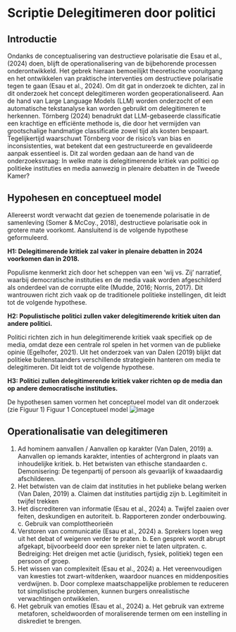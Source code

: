# Scriptie Delegitimeren door politici
## Introductie
Ondanks de conceptualisering van destructieve polarisatie die Esau et al., (2024) doen, blijft de operationalisering van de bijbehorende processen onderontwikkeld. Het gebrek hieraan bemoeilijkt theoretische vooruitgang en het ontwikkelen van praktische interventies om destructieve polarisatie tegen te gaan (Esau et al., 2024). Om dit gat in onderzoek te dichten, zal in dit onderzoek het concept delegitimeren worden geoperationaliseerd. Aan de hand van Large Language Models (LLM) worden onderzocht of een automatische tekstanalyse kan worden gebruikt om delegitimeren te herkennen. Törnberg (2024) benadrukt dat LLM-gebaseerde classificatie een krachtige en efficiënte methode is, die door het vermijden van grootschalige handmatige classificatie zowel tijd als kosten bespaart. Tegelijkertijd waarschuwt Törnberg voor de risico’s van bias en inconsistenties, wat betekent dat een gestructureerde en gevalideerde aanpak essentieel is. Dit zal worden gedaan aan de hand van de onderzoeksvraag: In welke mate is delegitimerende kritiek van politici op politieke instituties en media aanwezig in plenaire debatten in de Tweede Kamer?

## Hypohesen en conceptueel model
Allereerst wordt verwacht dat gezien de toenemende polarisatie in de samenleving (Somer & McCoy., 2018), destructieve polarisatie ook in grotere mate voorkomt. Aansluitend is de volgende hypothese geformuleerd. 

**H1: Delegitimerende kritiek zal vaker in plenaire debatten in 2024 voorkomen dan in 2018.**

Populisme kenmerkt zich door het scheppen van een ‘wij vs. Zij’ narratief, waarbij democratische instituties en de media vaak worden afgeschilderd als onderdeel van de corrupte elite (Mudde, 2016; Norris, 2017). Dit wantrouwen richt zich vaak op de traditionele politieke instellingen, dit leidt tot de volgende hypothese.

**H2: Populistische politici zullen vaker delegitimerende kritiek uiten dan andere politici.**

Politici richten zich in hun delegitimerende kritiek vaak specifiek op de media, omdat deze een centrale rol spelen in het vormen van de publieke opinie (Egelhofer, 2021). Uit het onderzoek van van Dalen (2019) blijkt dat politieke buitenstaanders verschillende strategieën hanteren om media te delegitimeren. Dit leidt tot de volgende hypothese.

**H3: Politici zullen delegitimerende kritiek vaker richten op de media dan op andere democratische instituties.**

De hypothesen samen vormen het conceptueel model van dit onderzoek (zie Figuur 1)
Figuur 1
Conceptueel model
 ![image](https://github.com/user-attachments/assets/c640db9d-79d9-470b-879b-fd2c8c61338c)

## Operationalisatie van delegitimeren

1.	Ad hominem aanvallen / Aanvallen op karakter (Van Dalen, 2019)
a.	Aanvallen op iemands karakter, intenties of achtergrond in plaats van inhoudelijke kritiek. 
b.	Het betwisten van ethische standaarden
c.	Demonisering: De tegenpartij of persoon als gevaarlijk of kwaadaardig afschilderen.
2.	Het betwisten van de claim dat instituties in het publieke belang werken (Van Dalen, 2019) 
a.	Claimen dat instituties partijdig zijn
b.	Legitimiteit in twijfel trekken
3.	Het discrediteren van informatie (Esau et al., 2024)
a.	Twijfel zaaien over feiten, deskundigen en autoriteit.
b.	Rapporteren zonder onderbouwing.
c.	Gebruik van complottheorieën
4.	Verstoren van communicatie (Esau et al., 2024)
a.	Sprekers lopen weg uit het debat of weigeren verder te praten.
b.	Een gesprek wordt abrupt afgekapt, bijvoorbeeld door een spreker niet te laten uitpraten.
c.	Bedreiging: Het dreigen met actie (juridisch, fysiek, politiek) tegen een persoon of groep.
5.	Het wissen van complexiteit (Esau et al., 2024)
a.	Het vereenvoudigen van kwesties tot zwart-witdenken, waardoor nuances en middenposities verdwijnen.
b.	Door complexe maatschappelijke problemen te reduceren tot simplistische problemen, kunnen burgers onrealistische verwachtingen ontwikkelen.
6.	Het gebruik van emoties (Esau et al., 2024)
a.	Het gebruik van extreme metaforen, scheldwoorden of moraliserende termen om een instelling in diskrediet te brengen.
